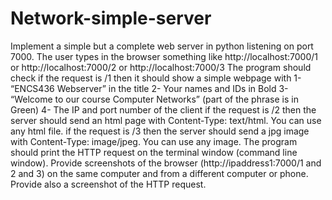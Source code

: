 # Network-simple-server

Implement a simple but a complete web server in python listening on port 7000. The user types in the browser something like http://localhost:7000/1 or http://localhost:7000/2 or http://localhost:7000/3
The program should check
if the request is /1 then it should show a simple webpage with
1- “ENCS436 Webserver” in the title
2- Your names and IDs in Bold
3- “Welcome to our course Computer Networks” (part of the phrase is in Green)
4- The IP and port number of the client
if the request is /2 then the server should send an html page with Content-Type: text/html. You can use any html file.
if the request is /3 then the server should send a jpg image with Content-Type: image/jpeg. You can use any image.
The program should print the HTTP request on the terminal window (command line window).
Provide screenshots of the browser (http://ipaddress1:7000/1 and 2 and 3) on the same computer and from a different computer or phone.
Provide also a screenshot of the HTTP request.

